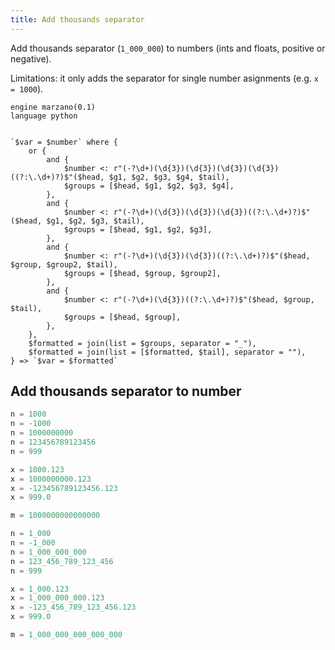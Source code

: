 ```yaml
---
title: Add thousands separator
---
```


Add thousands separator (`1_000_000`) to numbers (ints and floats, positive or negative).

Limitations: it only adds the separator for single number asignments (e.g. `x = 1000`).

```grit
engine marzano(0.1)
language python


`$var = $number` where {
    or {
        and {
            $number <: r"(-?\d+)(\d{3})(\d{3})(\d{3})(\d{3})((?:\.\d+)?)$"($head, $g1, $g2, $g3, $g4, $tail),
            $groups = [$head, $g1, $g2, $g3, $g4],
        },
        and {
            $number <: r"(-?\d+)(\d{3})(\d{3})(\d{3})((?:\.\d+)?)$"($head, $g1, $g2, $g3, $tail),
            $groups = [$head, $g1, $g2, $g3],
        },
        and {
            $number <: r"(-?\d+)(\d{3})(\d{3})((?:\.\d+)?)$"($head, $group, $group2, $tail),
            $groups = [$head, $group, $group2],
        },
        and {
            $number <: r"(-?\d+)(\d{3})((?:\.\d+)?)$"($head, $group, $tail),
            $groups = [$head, $group],
        },
    },
    $formatted = join(list = $groups, separator = "_"),
    $formatted = join(list = [$formatted, $tail], separator = ""),
} => `$var = $formatted`
```

## Add thousands separator to number

```python
n = 1000
n = -1000
n = 1000000000
n = 123456789123456
n = 999

x = 1000.123
x = 1000000000.123
x = -123456789123456.123
x = 999.0

m = 1000000000000000
```

```python
n = 1_000
n = -1_000
n = 1_000_000_000
n = 123_456_789_123_456
n = 999

x = 1_000.123
x = 1_000_000_000.123
x = -123_456_789_123_456.123
x = 999.0

m = 1_000_000_000_000_000
```
